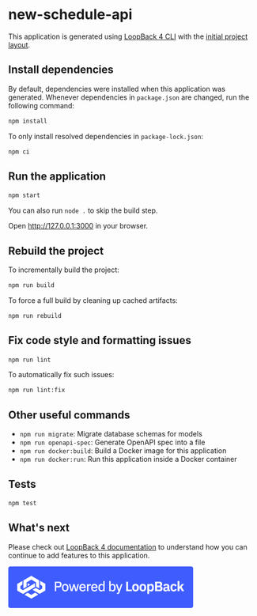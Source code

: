 # new-schedule-api

This application is generated using [LoopBack 4 CLI](https://loopback.io/doc/en/lb4/Command-line-interface.html) with the
[initial project layout](https://loopback.io/doc/en/lb4/Loopback-application-layout.html).

## Install dependencies

By default, dependencies were installed when this application was generated.
Whenever dependencies in `package.json` are changed, run the following command:

```sh
npm install
```

To only install resolved dependencies in `package-lock.json`:

```sh
npm ci
```

## Run the application

```sh
npm start
```

You can also run `node .` to skip the build step.

Open http://127.0.0.1:3000 in your browser.

## Rebuild the project

To incrementally build the project:

```sh
npm run build
```

To force a full build by cleaning up cached artifacts:

```sh
npm run rebuild
```

## Fix code style and formatting issues

```sh
npm run lint
```

To automatically fix such issues:

```sh
npm run lint:fix
```

## Other useful commands

- `npm run migrate`: Migrate database schemas for models
- `npm run openapi-spec`: Generate OpenAPI spec into a file
- `npm run docker:build`: Build a Docker image for this application
- `npm run docker:run`: Run this application inside a Docker container

## Tests

```sh
npm test
```

## What's next

Please check out [LoopBack 4 documentation](https://loopback.io/doc/en/lb4/) to
understand how you can continue to add features to this application.

[![LoopBack](https://github.com/loopbackio/loopback-next/raw/master/docs/site/imgs/branding/Powered-by-LoopBack-Badge-(blue)-@2x.png)](http://loopback.io/)
